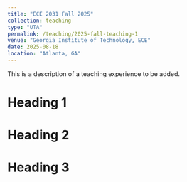 ```yaml
---
title: "ECE 2031 Fall 2025"
collection: teaching
type: "UTA"
permalink: /teaching/2025-fall-teaching-1
venue: "Georgia Institute of Technology, ECE"
date: 2025-08-18
location: "Atlanta, GA"
---
```


This is a description of a teaching experience to be added.

Heading 1
======

Heading 2
======

Heading 3
======